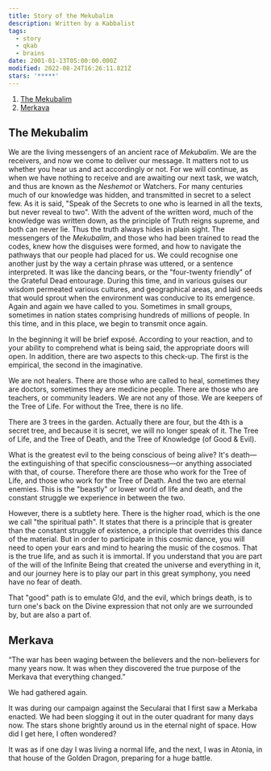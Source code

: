 ```yaml
---
title: Story of the Mekubalim
description: Written by a Kabbalist
tags:
  - story
  - qkab
  - brains
date: 2001-01-13T05:00:00.000Z
modified: 2022-08-24T16:26:11.821Z
stars: '*****'
---
```


1. [The Mekubalim](#the-mekubalim)
2. [Merkava](#merkava)

## The Mekubalim

We are the living messengers of an ancient race of _Mekubalim_. We are the receivers, and now we come to deliver our message. It matters not to us whether you hear us and act accordingly or not. For we will continue, as when we have nothing to receive and are awaiting our next task, we watch, and thus are known as the _Neshemot_ or Watchers. For many centuries much of our knowledge was hidden, and transmitted in secret to a select few. As it is said, "Speak of the Secrets to one who is learned in all the texts, but never reveal to two". With the advent of the written word, much of the knowledge was written down, as the principle of Truth reigns supreme, and both can never lie. Thus the truth always hides in plain sight. The messengers of the _Mekubalim_, and those who had been trained to read the codes, knew how the disguises were formed, and how to navigate the pathways that our people had placed for us. We could recognise one another just by the way a certain phrase was uttered, or a sentence interpreted. It was like the dancing bears, or the "four-twenty friendly" of the Grateful Dead entourage. During this time, and in various guises our wisdom permeated various cultures, and geographical areas, and laid seeds that would sprout when the environment was conducive to its emergence. Again and again we have called to you. Sometimes in small groups, sometimes in nation states comprising hundreds of millions of people. In this time, and in this place, we begin to transmit once again.

In the beginning it will be brief expos&eacute;. According to your reaction, and to your ability to comprehend what is being said, the appropriate doors will open. In addition, there are two aspects to this check-up. The first is the empirical, the second in the imaginative.

We are not healers. There are those who are called to heal, sometimes they are doctors, sometimes they are medicine people. There are those who are teachers, or community leaders. We are not any of those. We are keepers of the Tree of Life. For without the Tree, there is no life.

There are 3 trees in the garden. Actually there are four, but the 4th is a secret tree, and because it is secret, we will no longer speak of it. The Tree of Life, and the Tree of Death, and the Tree of Knowledge (of Good & Evil).

What is the greatest evil to the being conscious of being alive? It's death&mdash;the extinguishing of that specific consciousness&mdash;or anything associated with that, of course. Therefore there are those who work for the Tree of Life, and those who work for the Tree of Death. And the two are eternal enemies. This is the "beastly" or lower world of life and death, and the constant struggle we experience in between the two.

However, there is a subtlety here. There is the higher road, which is the one we call "the spiritual path". It states that there is a principle that is greater than the constant struggle of existence, a principle that overrides this dance of the material. But in order to participate in this cosmic dance, you will need to open your ears and mind to hearing the music of the cosmos. That is the true life, and as such it is immortal. If you understand that you are part of the will of the Infinite Being that created the universe and everything in it, and our journey here is to play our part in this great symphony, you need have no fear of death.

That "good" path is to emulate G!d, and the evil, which brings death, is to turn one's back on the Divine expression that not only are we surrounded by, but are also a part of.

## Merkava

“The war has been waging between the believers and the non-believers for many years now. It was when they discovered the true purpose of the Merkava that everything changed.”

We had gathered again.

It was during our campaign against the Secularai that I first saw a Merkaba enacted. We had been slogging it out in the outer quadrant for many days now. The stars shone brightly around us in the eternal night of space. How did I get here, I often wondered?

It was as if one day I was living a normal life, and the next, I was in Atonia, in that house of the Golden Dragon, preparing for a huge battle.
